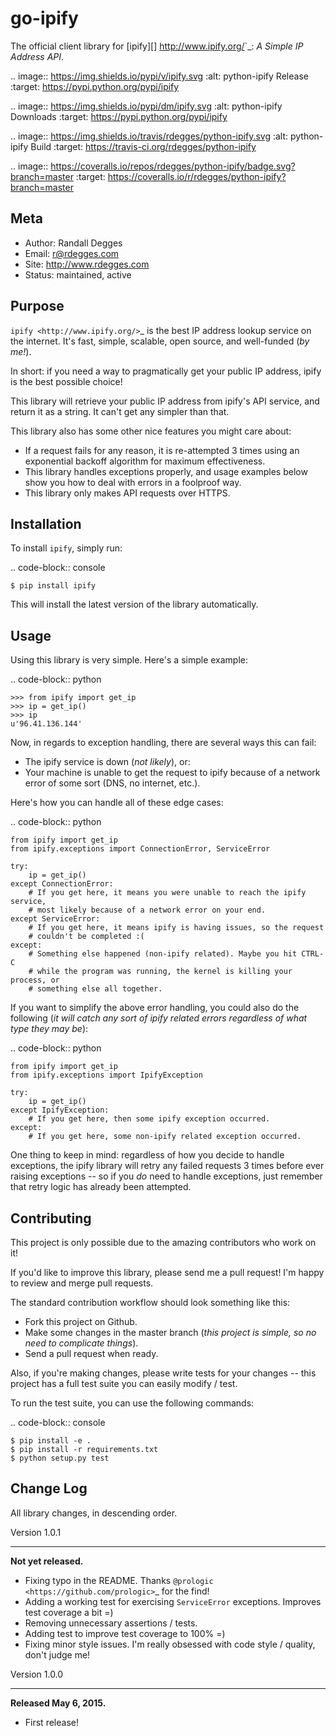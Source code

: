 go-ipify
========

The official client library for [ipify][] <http://www.ipify.org/>`_: *A Simple IP
Address API*.

.. image:: https://img.shields.io/pypi/v/ipify.svg
    :alt: python-ipify Release
    :target: https://pypi.python.org/pypi/ipify

.. image:: https://img.shields.io/pypi/dm/ipify.svg
    :alt: python-ipify Downloads
    :target: https://pypi.python.org/pypi/ipify

.. image:: https://img.shields.io/travis/rdegges/python-ipify.svg
    :alt: python-ipify Build
    :target: https://travis-ci.org/rdegges/python-ipify

.. image:: https://coveralls.io/repos/rdegges/python-ipify/badge.svg?branch=master
    :target: https://coveralls.io/r/rdegges/python-ipify?branch=master


Meta
----

- Author: Randall Degges
- Email: r@rdegges.com
- Site: http://www.rdegges.com
- Status: maintained, active


Purpose
-------

`ipify <http://www.ipify.org/>`_ is the best IP address lookup service on the
internet.  It's fast, simple, scalable, open source, and well-funded (*by me!*).

In short: if you need a way to pragmatically get your public IP address, ipify
is the best possible choice!

This library will retrieve your public IP address from ipify's API service, and
return it as a string.  It can't get any simpler than that.

This library also has some other nice features you might care about:

- If a request fails for any reason, it is re-attempted 3 times using an
  exponential backoff algorithm for maximum effectiveness.
- This library handles exceptions properly, and usage examples below show you
  how to deal with errors in a foolproof way.
- This library only makes API requests over HTTPS.


Installation
------------

To install ``ipify``, simply run:

.. code-block:: console

    $ pip install ipify

This will install the latest version of the library automatically.


Usage
-----

Using this library is very simple.  Here's a simple example:

.. code-block:: python

    >>> from ipify import get_ip
    >>> ip = get_ip()
    >>> ip
    u'96.41.136.144'

Now, in regards to exception handling, there are several ways this can fail:

- The ipify service is down (*not likely*), or:
- Your machine is unable to get the request to ipify because of a network error
  of some sort (DNS, no internet, etc.).

Here's how you can handle all of these edge cases:

.. code-block:: python

    from ipify import get_ip
    from ipify.exceptions import ConnectionError, ServiceError

    try:
        ip = get_ip()
    except ConnectionError:
        # If you get here, it means you were unable to reach the ipify service,
        # most likely because of a network error on your end.
    except ServiceError:
        # If you get here, it means ipify is having issues, so the request
        # couldn't be completed :(
    except:
        # Something else happened (non-ipify related). Maybe you hit CTRL-C
        # while the program was running, the kernel is killing your process, or
        # something else all together.

If you want to simplify the above error handling, you could also do the
following (*it will catch any sort of ipify related errors regardless of what
type they may be*):

.. code-block:: python

    from ipify import get_ip
    from ipify.exceptions import IpifyException

    try:
        ip = get_ip()
    except IpifyException:
        # If you get here, then some ipify exception occurred.
    except:
        # If you get here, some non-ipify related exception occurred.

One thing to keep in mind: regardless of how you decide to handle exceptions,
the ipify library will retry any failed requests 3 times before ever raising
exceptions -- so if you *do* need to handle exceptions, just remember that retry
logic has already been attempted.


Contributing
------------

This project is only possible due to the amazing contributors who work on it!

If you'd like to improve this library, please send me a pull request! I'm happy
to review and merge pull requests.

The standard contribution workflow should look something like this:

- Fork this project on Github.
- Make some changes in the master branch (*this project is simple, so no need to
  complicate things*).
- Send a pull request when ready.

Also, if you're making changes, please write tests for your changes -- this
project has a full test suite you can easily modify / test.

To run the test suite, you can use the following commands:

.. code-block:: console

    $ pip install -e .
    $ pip install -r requirements.txt
    $ python setup.py test


Change Log
----------

All library changes, in descending order.


Version 1.0.1
*************

**Not yet released.**

- Fixing typo in the README.  Thanks `@prologic <https://github.com/prologic>`_
  for the find!
- Adding a working test for exercising ``ServiceError`` exceptions.  Improves
  test coverage a bit =)
- Removing unnecessary assertions / tests.
- Adding test to improve test coverage to 100% =)
- Fixing minor style issues.  I'm really obsessed with code style / quality,
  don't judge me!


Version 1.0.0
*************

**Released May 6, 2015.**

- First release!
